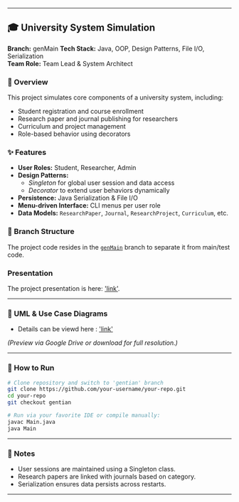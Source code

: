 
---

## 🎓 University System Simulation

**Branch:** genMain
**Tech Stack:** Java, OOP, Design Patterns, File I/O, Serialization  
**Team Role:** Team Lead & System Architect

### 🧠 Overview
This project simulates core components of a university system, including:
- Student registration and course enrollment
- Research paper and journal publishing for researchers
- Curriculum and project management
- Role-based behavior using decorators

### ✨ Features
- **User Roles:** Student, Researcher, Admin  
- **Design Patterns:**  
  - *Singleton* for global user session and data access  
  - *Decorator* to extend user behaviors dynamically  
- **Persistence:** Java Serialization & File I/O  
- **Menu-driven Interface:** CLI menus per user role  
- **Data Models:** `ResearchPaper`, `Journal`, `ResearchProject`, `Curriculum`, etc.

### 📂 Branch Structure
The project code resides in the [`genMain`](https://github.com/Aauia/OOPproject.git) branch to separate it from main/test code.


### Presentation 
The project presentation is here: ['link'](https://www.canva.com/design/DAGaCADG-FI/KYreQ7L7SHnI0L78mQpLGA/edit?utm_content=DAGaCADG-FI&utm_campaign=designshare&utm_medium=link2&utm_source=sharebutton).


---

### 🧩 UML & Use Case Diagrams
-   Details can be viewd here : ['link'](https://drive.google.com/drive/folders/1FID5ETOeKHJKb75qXZpK4pnd9VnhRxHz?usp=share_link)
  

*(Preview via Google Drive or download for full resolution.)*

---

### 🚀 How to Run
```bash
# Clone repository and switch to 'gentian' branch
git clone https://github.com/your-username/your-repo.git
cd your-repo
git checkout gentian

# Run via your favorite IDE or compile manually:
javac Main.java
java Main
```

---

### 📌 Notes
- User sessions are maintained using a Singleton class.
- Research papers are linked with journals based on category.
- Serialization ensures data persists across restarts.

---
